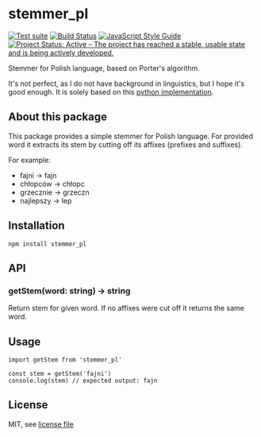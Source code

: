 

# stemmer_pl


[![Test suite](https://github.com/meoke/stemmer_pl/workflows/Test%20suite/badge.svg)](https://github.com/meoke/stemmer_pl/workflows/Test%20suite/badge.svg)
[![Build Status](https://travis-ci.org/meoke/stemmer_pl.svg?branch=master)](https://travis-ci.org/meoke/stemmer_pl.svg?branch=master)
[![JavaScript Style Guide](https://img.shields.io/badge/code_style-standard-brightgreen.svg)](https://standardjs.com)
[![Project Status: Active – The project has reached a stable, usable state and is being actively developed.](https://www.repostatus.org/badges/latest/active.svg)](https://www.repostatus.org/#active)

Stemmer for Polish language, based on Porter's algorithm.


It's not perfect, as I do not have background in linguistics, but I hope it's good enough. It is solely based on this [python implementation](https://github.com/Tutanchamon/pl_stemmer).

## About this package

This package provides a simple stemmer for Polish language. For provided word it extracts its stem by cutting off its affixes (prefixes and suffixes).

For example:

- fajni -> fajn
- chłopców -> chłopc
- grzecznie -> grzeczn
- najlepszy -> lep 


## Installation

```
npm install stemmer_pl
```

## API
 
### getStem(word: string) -> string

Return stem for given word. If no affixes were cut off it returns the same word.

## Usage

```
import getStem from 'stemmer_pl'

const stem = getStem('fajni')
console.log(stem) // expected output: fajn
```

## License

MIT, see [license file](LICENSE)
